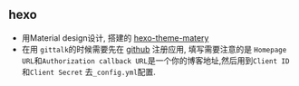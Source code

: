 ## hexo

- 用Material design设计, 搭建的 [hexo-theme-matery](https://github.com/blinkfox/hexo-theme-matery)
- 在用 `gittalk`的时候需要先在 [github](https://github.com/settings/applications/996580) 注册应用, 填写需要注意的是 `Homepage URL`和`Authorization callback URL`是一个你的博客地址,然后用到`Client ID`和`Client Secret` 去`_config.yml`配置.